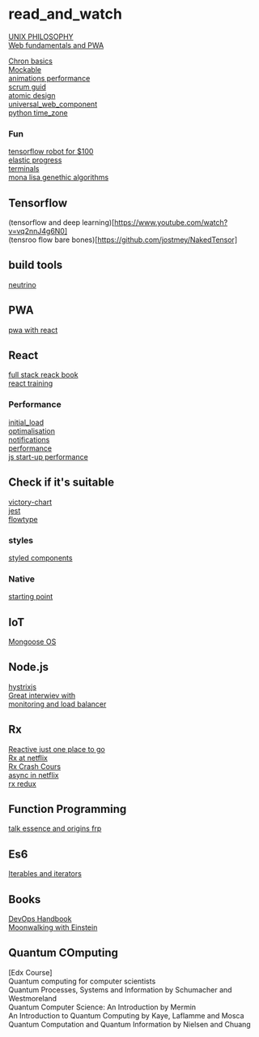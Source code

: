 # read_and_watch

[UNIX PHILOSOPHY](http://www.catb.org/esr/writings/taoup/html/ch01s06.html)<br>
[Web fundamentals and PWA](https://developers.google.com/web/fundamentals/getting-started/)<br>

[Chron basics](http://www.unixgeeks.org/security/newbie/unix/cron-1.html) <br >
[Mockable](https://www.mockable.io/) <br>
[animations performance](https://aerotwist.com/blog/flip-your-animations/) <br>
[scrum guid](http://www.scrumguides.org/scrum-guide.html)<br>
[atomic design](http://atomicdesign.bradfrost.com)<br>
[universal_web_component](https://scotch.io/bar-talk/universal-web-components)<br>
[python time_zone](https://www.youtube.com/watch?v=-5wpm-gesOY)<br>

### Fun
[tensorflow robot for $100](https://www.oreilly.com/learning/how-to-build-a-robot-that-sees-with-100-and-tensorflow)<br>
[elastic progress](https://tympanus.net/Development/ElasticProgress/)<br>
[terminals](http://terminalsare.sexy/)<br>
[mona lisa genethic algorithms](https://www.youtube.com/watch?v=7zI7M_5_jBE)<br>

## Tensorflow
(tensorflow and deep learning)[https://www.youtube.com/watch?v=vq2nnJ4g6N0]<br>
(tensroo flow bare bones)[https://github.com/jostmey/NakedTensor]<br>

## build tools
[neutrino](https://github.com/mozilla-neutrino/neutrino-dev)<br>

## PWA

[pwa with react](https://addyosmani.com/blog/progressive-web-apps-with-react/)<br>

## React
[full stack reack book](https://www.fullstackreact.com)<br>
[react training](https://reacttraining.com/online)<br>

### Performance
[initial_load](https://hackernoon.com/improving-first-time-load-of-a-production-react-app-part-1-of-2-e7494a7c7ab0#.yq2c0ew9r)<br>
[optimalisation](https://www.youtube.com/watch?v=jm81fmVr3co)<br>
[notifications](http://igorprado.com/react-notification-system/)<br>
[performance](https://hackernoon.com/10-things-i-learned-making-the-fastest-site-in-the-world-18a0e1cdf4a7#.sv8aqd4z0)<br>
[js start-up performance](https://medium.com/dev-channel/javascript-start-up-performance-69200f43b201#.xghuxfzep)<br>

## Check if it's suitable
[victory-chart](https://github.com/FormidableLabs/victory)<br>
[jest](https://github.com/facebook/jest)<br>
[flowtype](https://flowtype.org/)<br>

### styles
[styled components](https://styled-components.com/)<br>

### Native
[starting point](https://hackernoon.com/learning-react-native-where-to-start-49df64cf14a2#.5frvw2umh)<br>

## IoT
[Mongoose OS](https://mongoose-os.com/)<br>

## Node.js
[hystrixjs](https://www.npmjs.com/package/hystrixjs)<br>
[Great interwiev with](https://yunong.io/2015/07/13/building-with-node-js-at-netflix/)<br>
[monitoring and load balancer](https://github.com/Unitech/pm2)

## Rx
[Reactive just one place to go](http://reactivex.io/tutorials.html)<br>
[Rx at netflix](https://www.youtube.com/watch?v=AslncyG8whg)<br>
[Rx Crash Cours](https://www.youtube.com/watch?v=ei7FsoXKPl0)<br>
[async in netflix](https://www.youtube.com/watch?v=XRYN2xt11Ek)<br>
[rx redux](https://github.com/jas-chen/rx-redux)<br>

## Function Programming
[talk essence and origins frp](https://github.com/conal/talk-2015-essence-and-origins-of-frp)<br>

## Es6
[Iterables and iterators](http://exploringjs.com/es6/ch_iteration.html)<br>

## Books
[DevOps Handbook](https://www.amazon.com/DevOps-Handbook-World-Class-Reliability-Organizations/dp/1942788002%3FSubscriptionId%3DAKIAILSHYYTFIVPWUY6Q%26tag%3Dduckduckgo-d-20%26linkCode%3Dxm2%26camp%3D2025%26creative%3D165953%26creativeASIN%3D1942788002)<br>
[Moonwalking with Einstein](https://www.amazon.com/Moonwalking-Einstein-Science-Remembering-Everything/dp/0143120530)<br>

## Quantum COmputing
[Edx Course]<br>
Quantum computing for computer scientists<br>
Quantum Processes, Systems and Information by Schumacher and Westmoreland<br>
Quantum Computer Science: An Introduction by Mermin<br>
An Introduction to Quantum Computing by Kaye, Laflamme and Mosca<br>
Quantum Computation and Quantum Information by Nielsen and Chuang<br>
